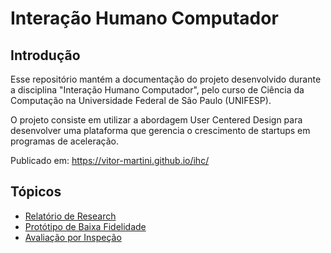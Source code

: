 # Interação Humano Computador

## Introdução

Esse repositório mantém a documentação do projeto desenvolvido durante a disciplina "Interação Humano Computador", pelo curso de Ciência da Computação na Universidade Federal de São Paulo (UNIFESP). 

O projeto consiste em utilizar a abordagem User Centered Design para desenvolver uma plataforma que gerencia o crescimento de startups em programas de aceleração.

Publicado em: https://vitor-martini.github.io/ihc/

## Tópicos

* [Relatório de Research](/src/research.md)
* [Protótipo de Baixa Fidelidade](/src/lofi-prototype.md)
* [Avaliação por Inspeção](/src/inspection-evaluation.md)
